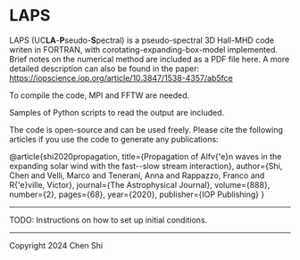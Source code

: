 # LAPS

LAPS (UC**LA**-**P**seudo-**S**pectral) is a pseudo-spectral 3D Hall-MHD code writen in FORTRAN, with corotating-expanding-box-model implemented. Brief notes on the numerical method are included as a PDF file here. A more detailed description can also be found in the paper: https://iopscience.iop.org/article/10.3847/1538-4357/ab5fce

To compile the code, MPI and FFTW are needed.

Samples of Python scripts to read the output are included.

The code is open-source and can be used freely. Please cite the following articles if you use the code to generate any publications:

@article{shi2020propagation,
  title={Propagation of Alfv{\'e}n waves in the expanding solar wind with the fast--slow stream interaction},
  author={Shi, Chen and Velli, Marco and Tenerani, Anna and Rappazzo, Franco and R{\'e}ville, Victor},
  journal={The Astrophysical Journal},
  volume={888},
  number={2},
  pages={68},
  year={2020},
  publisher={IOP Publishing}
}


<hr>
TODO: Instructions on how to set up initial conditions.

------
Copyright 2024 Chen Shi
